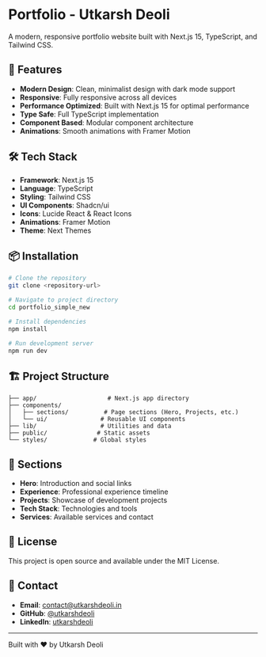 # Portfolio - Utkarsh Deoli

A modern, responsive portfolio website built with Next.js 15, TypeScript, and Tailwind CSS.

## 🚀 Features

- **Modern Design**: Clean, minimalist design with dark mode support
- **Responsive**: Fully responsive across all devices
- **Performance Optimized**: Built with Next.js 15 for optimal performance
- **Type Safe**: Full TypeScript implementation
- **Component Based**: Modular component architecture
- **Animations**: Smooth animations with Framer Motion

## 🛠️ Tech Stack

- **Framework**: Next.js 15
- **Language**: TypeScript
- **Styling**: Tailwind CSS
- **UI Components**: Shadcn/ui
- **Icons**: Lucide React & React Icons
- **Animations**: Framer Motion
- **Theme**: Next Themes

## 📦 Installation

```bash
# Clone the repository
git clone <repository-url>

# Navigate to project directory
cd portfolio_simple_new

# Install dependencies
npm install

# Run development server
npm run dev
```

## 🏗️ Project Structure

```
├── app/                    # Next.js app directory
├── components/            
│   ├── sections/          # Page sections (Hero, Projects, etc.)
│   └── ui/               # Reusable UI components
├── lib/                  # Utilities and data
├── public/              # Static assets
└── styles/             # Global styles
```

## 🎨 Sections

- **Hero**: Introduction and social links
- **Experience**: Professional experience timeline
- **Projects**: Showcase of development projects
- **Tech Stack**: Technologies and tools
- **Services**: Available services and contact

## 📝 License

This project is open source and available under the MIT License.

## 📧 Contact

- **Email**: contact@utkarshdeoli.in
- **GitHub**: [@utkarshdeoli](https://github.com/utkarshdeoli)
- **LinkedIn**: [utkarshdeoli](https://linkedin.com/in/utkarshdeoli)

---

Built with ❤️ by Utkarsh Deoli
